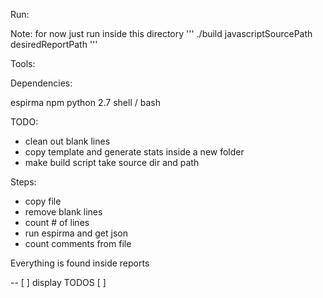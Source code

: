 Run:

Note: for now just run inside this directory
''' ./build javascriptSourcePath desiredReportPath  '''


Tools:

Dependencies:

espirma
npm
python 2.7
shell / bash


TODO:
 - clean out blank lines
 - copy template and generate stats inside a new folder
 - make build script take source dir and path

Steps:
- copy file
- remove blank lines
- count # of lines
- run espirma and get json 
- count comments from file



Everything is found inside
reports



-- 
[ ] display TODOS
[ ]  
 
